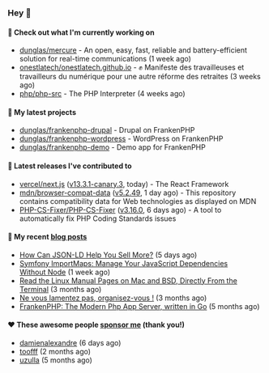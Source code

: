 ### Hey 👋

#### 👷 Check out what I'm currently working on

- [dunglas/mercure](https://github.com/dunglas/mercure) - An open, easy, fast, reliable and battery-efficient solution for real-time communications (1 week ago)
- [onestlatech/onestlatech.github.io](https://github.com/onestlatech/onestlatech.github.io) - ✊ Manifeste des travailleuses et travailleurs du numérique pour une autre réforme des retraites (3 weeks ago)
- [php/php-src](https://github.com/php/php-src) - The PHP Interpreter (4 weeks ago)

#### 🌱 My latest projects

- [dunglas/frankenphp-drupal](https://github.com/dunglas/frankenphp-drupal) - Drupal on FrankenPHP
- [dunglas/frankenphp-wordpress](https://github.com/dunglas/frankenphp-wordpress) - WordPress on FrankenPHP
- [dunglas/frankenphp-demo](https://github.com/dunglas/frankenphp-demo) - Demo app for FrankenPHP

#### 🔭 Latest releases I've contributed to

- [vercel/next.js](https://github.com/vercel/next.js) ([v13.3.1-canary.3](https://github.com/vercel/next.js/releases/tag/v13.3.1-canary.3), today) - The React Framework
- [mdn/browser-compat-data](https://github.com/mdn/browser-compat-data) ([v5.2.49](https://github.com/mdn/browser-compat-data/releases/tag/v5.2.49), 1 day ago) - This repository contains compatibility data for Web technologies as displayed on MDN
- [PHP-CS-Fixer/PHP-CS-Fixer](https://github.com/PHP-CS-Fixer/PHP-CS-Fixer) ([v3.16.0](https://github.com/PHP-CS-Fixer/PHP-CS-Fixer/releases/tag/v3.16.0), 6 days ago) - A tool to automatically fix PHP Coding Standards issues

#### 📜 My recent [blog posts](https://dunglas.fr)

- [How Can JSON-LD Help You Sell More?](https://dunglas.dev/2023/04/how-can-json-ld-help-you-sell-more/) (5 days ago)
- [Symfony ImportMaps: Manage Your JavaScript Dependencies Without Node](https://dunglas.dev/2023/03/symfony-importmaps-manage-your-javascript-dependencies-without-node/) (1 week ago)
- [Read the Linux Manual Pages on Mac and BSD, Directly From the Terminal](https://dunglas.dev/2022/12/read-the-linux-manual-pages-on-mac-and-bsd-directly-from-the-terminal/) (3 months ago)
- [Ne vous lamentez pas, organisez-vous !](https://dunglas.dev/2022/12/ne-vous-lamentez-pas-organisez-vous/) (3 months ago)
- [FrankenPHP: The Modern Php App Server, written in Go](https://dunglas.dev/2022/10/frankenphp-the-modern-php-app-server-written-in-go/) (5 months ago)

#### ❤️ These awesome people [sponsor me](https://github.com/sponsors/dunglas) (thank you!)

- [damienalexandre](https://github.com/damienalexandre) (6 days ago)
- [toofff](https://github.com/toofff) (2 months ago)
- [uzulla](https://github.com/uzulla) (5 months ago)

